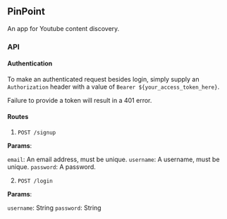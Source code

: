 ## PinPoint

An app for Youtube content discovery.

### API

#### Authentication

To make an authenticated request besides login,
simply supply an `Authorization` header with a
value of `Bearer ${your_access_token_here}`.

Failure to provide a token will result in a 401 error.


#### Routes

1. `POST /signup`

**Params**:

`email`: An email address, must be unique.
`username`: A username, must be unique.
`password`: A password.

2. `POST /login`

**Params**:

`username`: String
`password`: String 
